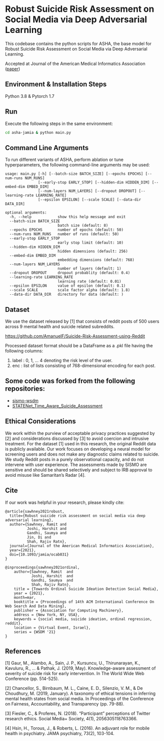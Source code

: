 # Robust Suicide Risk Assessment on Social Media via Deep Adversarial Learning

This codebase contains the python scripts for ASHA, the base model for Robust Suicide Risk Assessment on Social Media via Deep Adversarial Learning.

Accepted at Journal of the American Medical Informatics Association ([paper](https://doi.org/10.1093/jamia/ocab031))

## Environment & Installation Steps

Python 3.8 & Pytorch 1.7

## Run

Execute the following steps in the same environment:

```bash
cd asha-jamia & python main.py
```

## Command Line Arguments

To run different variants of ASHA, perform ablation or tune hyperparameters, the following command-line arguments may be used:

```
usage: main.py [-h] [--batch-size BATCH_SIZE] [--epochs EPOCHS] [--num-runs NUM_RUNS]
               [--early-stop EARLY_STOP] [--hidden-dim HIDDEN_DIM] [--embed-dim EMBED_DIM]
               [--num-layers NUM_LAYERS] [--dropout DROPOUT] [--learning-rate LEARNING_RATE]
               [--epsilon EPSILON] [--scale SCALE] [--data-dir DATA_DIR]

optional arguments:
  -h, --help            show this help message and exit
  --batch-size BATCH_SIZE
                        batch size (default: 8)
  --epochs EPOCHS       number of epochs (default: 50)
  --num-runs NUM_RUNS   number of runs (default: 50)
  --early-stop EARLY_STOP
                        early stop limit (default: 10)
  --hidden-dim HIDDEN_DIM
                        hidden dimensions (default: 256)
  --embed-dim EMBED_DIM
                        embedding dimensions (default: 768)
  --num-layers NUM_LAYERS
                        number of layers (default: 1)
  --dropout DROPOUT     dropout probablity (default: 0.4)
  --learning-rate LEARNING_RATE
                        learning rate (default: 0.01)
  --epsilon EPSILON     value of epsilon (default: 0.1)
  --scale SCALE         scale factor alpha (default: 1.8)
  --data-dir DATA_DIR   directory for data (default: )
```

## Dataset

We use the dataset released by [1] that consists of reddit posts of 500 users across 9 mental health and suicide related subreddits.

https://github.com/AmanuelF/Suicide-Risk-Assessment-using-Reddit

Processed dataset format should be a DataFrame as a .pkl file having the following columns:

1. label : 0, 1, ... 4 denoting the risk level of the user.
2. enc : list of lists consisting of 768-dimensional encoding for each post.

## Some code was forked from the following repositories:
 
 - [sismo-wsdm](https://github.com/midas-research/sismo-wsdm)
 - [STATENet_Time_Aware_Suicide_Assessment](https://github.com/midas-research/STATENet_Time_Aware_Suicide_Assessment)

## Ethical Considerations

We work within the purview of acceptable privacy practices suggested by [2] and considerations discussed by [3] to avoid coercion and intrusive treatment.
For the dataset [1] used in this research, the original Reddit data is publicly available.
Our work focuses on developing a neural model for screening users and does not make any diagnostic claims related to suicide.
We study Reddit posts in a purely observational capacity, and do not intervene with user experience.
The assessments made by SISMO are sensitive and should be shared selectively and subject to IRB approval to avoid misuse like Samaritan’s Radar [4].

## Cite

If our work was helpful in your research, please kindly cite:

```
@article{sawhney2021robust,
  title={Robust suicide risk assessment on social media via deep adversarial learning},
  author={Sawhney, Ramit and
          Joshi, Harshit and
          Gandhi, Saumya and
          Jin, Di and
          Shah, Rajiv Ratn},
  journal={Journal of the American Medical Informatics Association},
  year={2021},
  doi={10.1093/jamia/ocab031}
}

@inproceedings{sawhney2021ordinal,
    author={Sawhney, Ramit  and
            Joshi, Harshit  and
            Gandhi, Saumya  and
            Shah, Rajiv Ratn},
    title = {Towards Ordinal Suicide Ideation Detection Social Media},
    year = {2021},
    month=mar,
    booktitle = {Proceedings of 14th ACM International Conference On Web Search And Data Mining},
    publisher = {Association for Computing Machinery},
    address = {New York, NY, USA},
    keywords = {social media, suicide ideation, ordinal regression, reddit},
    location = {Virtual Event, Israel},
    series = {WSDM '21}
}
```

## References

[1] Gaur, M., Alambo, A., Sain, J. P., Kursuncu, U., Thirunarayan, K., Kavuluru, R., ... & Pathak, J. (2019, May). Knowledge-aware assessment of severity of suicide risk for early intervention. In The World Wide Web Conference (pp. 514-525).

[2] Chancellor, S., Birnbaum, M. L., Caine, E. D., Silenzio, V. M., & De Choudhury, M. (2019, January). A taxonomy of ethical tensions in inferring mental health states from social media. In Proceedings of the Conference on Fairness, Accountability, and Transparency (pp. 79-88).

[3] Fiesler, C., & Proferes, N. (2018). “Participant” perceptions of Twitter research ethics. Social Media+ Society, 4(1), 2056305118763366.

[4] Hsin, H., Torous, J., & Roberts, L. (2016). An adjuvant role for mobile health in psychiatry. JAMA psychiatry, 73(2), 103-104.
